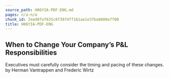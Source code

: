 ```yaml
---
source_path: H06YIA-PDF-ENG.md
pages: n/a-n/a
chunk_id: 2eed0faf635c8f3974ff161ae1e37ba8800e7f00
title: H06YIA-PDF-ENG
---
```

## When to Change Your Company’s P&L Responsibilities

Executives must carefully consider the timing and pacing of these changes. by Herman Vantrappen and Frederic Wirtz
